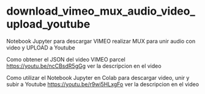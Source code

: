# download_vimeo_mux_audio_video_upload_youtube
Notebook Jupyter para descargar VIMEO realizar MUX para unir audio con video y UPLOAD a Youtube

Como obtener el JSON del video VIMEO parcel https://youtu.be/ncCBsdR5gGg ver la descripcion en el video

Como utilizar el Notebook Jupyter en Colab para descargar video, unir y subir a Youtube https://youtu.be/r9wi5HLxgFo ver la descripcion en el video


